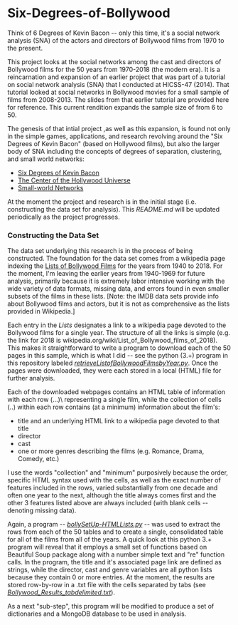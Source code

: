 # Six-Degrees-of-Bollywood
Think of 6 Degrees of Kevin Bacon -- only this time, it's a social network analysis (SNA) of the actors and directors of Bollywood films from 1970 to the present.

This project looks at the social networks among the cast and directors of Bollywood films for the 50 years from 1970-2018 (the modern era).  It is a reincarnation and expansion of an earlier project that was part of a tutorial on social network analysis (SNA) that I conducted at HICSS-47 (2014). That tutorial looked at social networks in Bollywood movies for a small sample of films from 2008-2013. The slides from that earlier tutorial are provided here for reference. This current rendition expands the sample size of from 6 to 50.

The genesis of that intial project ,as well as this expansion, is found not only in the simple games, applications, and research revolving around the "Six Degrees of Kevin Bacon" (based on Hollywood films), but also the larger body of SNA including the concepts of degrees of separation, clustering, and small world networks:

<ul>
<li><a href="https://en.wikipedia.org/wiki/Six_Degrees_of_Kevin_Bacon">Six Degrees of Kevin Bacon</a>
<li><a href="https://oracleofbacon.org/center.php">The Center of the Hollywood Universe</a>
<li><a href="https://en.wikipedia.org/wiki/Small-world_network">Small-world Networks</a>
</ul>

At the moment the project and research is in the initial stage (i.e. constructing the data set for analysis). This <i>README.md</i> will be updated periodically as the project progresses.

<h3>Constructing the Data Set</h3>

The data set underlying this research is in the process of being constructed.  The foundation for the data set comes from a wikipedia page indexing the <a href="https://en.wikipedia.org/wiki/Lists_of_Bollywood_films">Lists of Bollywood Films</a> for the years from 1940 to 2018. For the moment, I'm leaving the earlier years from 1940-1969 for future analysis, primarily because it is extremely labor intensive working with the wide variety of data formats, missing data, and errors found in even smaller subsets of the films in these lists. \[Note: the IMDB data sets provide info about Bollywood films and actors, but it is not as comprehensive as the lists provided in Wikipedia.]

Each entry in the <i>Lists</i> designates a link to a wikipedia page devoted to the Bollywood films for a single year. The structure of all the links is simple (e.g. the link for 2018 is wikipedia.org/wiki/List_of_Bollywood_films_of_2018). This makes it straightforward to write a program to download each of the 50 pages in this sample, which is what I did -- see the python (3.+) program in this repository labeled <a href='https://github.com/daveking63/Six-Degrees-of-Bollywood/blob/master/retrieveListofBollywoodFilmsbyYear.py'><i>retrieveListofBollywoodFilmsbyYear.py</i></a>. Once the pages were downloaded, they were each stored in a local (HTML) file for further analysis.

Each of the downloaded webpages contains an HTML table of information with each row \(<tr>...</tr>)\ representing a single film, while the collection of  cells (<td>..</td>) within each row contains (at a minimum) information about the film's:

<ul>
<li> title and an underlying HTML link to a wikipedia page devoted to that title
<li> director
<li> cast
<li> one or more genres describing the films (e.g. Romance, Drama, Comedy, etc.)
</ul>

I use the words "collection" and "minimum" purposively because the order, specific HTML syntax used with the cells, as well as the exact number of features included in the rows, varied substantially from one decade and often one year to the next, although the title always comes first and the other 3 features listed above are always included (with blank cells -- <td></td> denoting missing data).

Again, a program -- <a href='https://github.com/daveking63/Six-Degrees-of-Bollywood/blob/master/bollySetUp-HTMLLists.py'><i>bollySetUp-HTMLLists.py</i></a> -- was used to extract the rows from each of the 50 tables and to create a single, consolidated table for all of the films from all of the years. A quick look at this python 3.+ program will reveal that it employs a small set of functions based on Beautiful Soup package along with a number simple text and "re" function calls. In the program, the title and it's associated page link are defined as strings, while the director, cast and genre variables are all python lists because they contain 0 or more entries.  At the moment, the results are stored row-by-row in a .txt file with the cells separated by tabs (see <a href='https://github.com/daveking63/Six-Degrees-of-Bollywood/blob/master/Bollywood_results_tabdelimited.txt'><i>Bollywood_Results_tabdelimited.txt</i></a>).

As a next "sub-step", this program will be modified to produce a set of dictionaries and a MongoDB database to be used in analysis.

